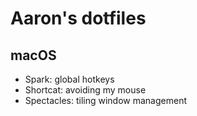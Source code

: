# Aaron's dotfiles

## macOS
- Spark: global hotkeys
- Shortcat: avoiding my mouse
- Spectacles: tiling window management
